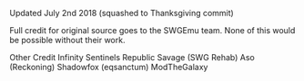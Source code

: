 Updated July 2nd 2018 (squashed to Thanksgiving commit)

Full credit for original source goes to the SWGEmu team. None of this would be possible without their work.

Other Credit
Infinity 
Sentinels Republic
Savage (SWG Rehab)
Aso (Reckoning)
Shadowfox (eqsanctum)
ModTheGalaxy
